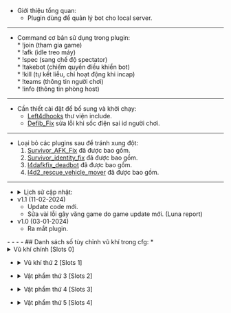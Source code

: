 * Giới thiệu tổng quan:<br/>
	* Plugin dùng để quản lý bot cho local server.
- - - -
* <summary>Command cơ bản sử dụng trong plugin:</summary>
	* !join (tham gia game)<br/>
	* !afk (idle treo máy)<br/>
	* !spec (sang chế độ spectator)<br/>
	* !takebot (chiếm quyền điều khiển bot)<br/>
	* !kill (tự kết liễu, chỉ hoạt động khi incap)<br/>
	* !teams (thông tin người chơi)<br/>
	* !info (thông tin phòng host)<br/>
- - - -
* Cần thiết cài đặt để bổ sung và khởi chạy:<br/>
	* [Left4dhooks](https://forums.alliedmods.net/showthread.php?t=321696) thư viện include.<br/>
	* [Defib_Fix](https://forums.alliedmods.net/showthread.php?p=2647018) sửa lỗi khi sốc điện sai id người chơi.<br/>
- - - -
* Loại bỏ các plugins sau để tránh xung đột:
	1. [Survivor_AFK_Fix](https://forums.alliedmods.net/showthread.php?p=2714236) đã được bao gồm.
	2. [Survivor_identity_fix](https://forums.alliedmods.net/showpost.php?p=2718792&postcount=36) đã được bao gồm.
	3. [l4dafkfix_deadbot](https://forums.alliedmods.net/showpost.php?p=2772050&postcount=54) đã được bao gồm.
	3. [l4d2_rescue_vehicle_mover](https://forums.alliedmods.net/showpost.php?p=2771588&postcount=53) đã được bao gồm.
- - - -
* <details><summary>Lịch sử cập nhật:</summary>
* v1.1 (11-02-2024)<br/>
	- Update code mới.<br/>
	- Sửa vài lỗi gây văng game do game update mới. (Luna report)<br/>	
* v1.0 (03-01-2024)<br/>
	- Ra mắt plugin.

</details>
- - - -
## Danh sách số tùy chỉnh vũ khí trong cfg:
* <details><summary>Vũ khí chính [Slots 0]</summary>
	* 1 - SMG Uzi <br/>
	* 2 - SMG Mp5 <br/>
	* 4 - SMG Selenced <br/>
	* 8 - Pumps Shotgun <br/>
	* 8 - Chrome Shotgun <br/>
	* 16 - Pumps Shotgun <br/>
	* 32 - Rifle M16 <br/>
	* 64 - Rifle Desert <br/>
	* 128 - Rifle Ak47 <br/>
	* 256 - Rifle SG552 <br/>
	* 512 - Autoshotgun <br/>
	* 1024 - Spass Shotgun <br/>
	* 2048 - Hunting Rifle <br/>
	* 4096 - Sniper Military <br/>
	* 8192 - Sniper Scout <br/>
	* 16384 - Sniper AWP <br/>
	* 32768 - Machine Gun M60 <br/>
	* 65536 - Grenade Launcher <br/>
	* 1560 - Random Only Shotgun <br/>
	* 30720 - Random Only Sniper <br/>
	* 31 - Random Tier 1 <br/>
	* 32736 - Random Tier 2 <br/>
	* 98304 - Random Tier 0 <br/>
</details>

* <details><summary>Vũ khí thứ 2 [Slots 1]</summary>
	* 1 - Pistol <br/>
	* 2 - Magnum <br/>
	* 4 - Chainsaw <br/>
	* 8 - Fireaxe <br/>
	* 16 - Frying Pan <br/>
	* 32 - Machete <br/>
	* 64 - Baseball Bat <br/>
	* 128 - Crowbar <br/>
	* 256 - Cricket Bat <br/>
	* 512 - Tonfa <br/>
	* 1024 - Katana <br/>
	* 2048 - Electric guitar <br/>
	* 4096 - Knife <br/>
	* 8192 - Golfclub <br/>
	* 16384 - Shovel <br/>
	* 32768 - Pitchfork <br/>
	* 65536 - Riot Shield <br/>
	* 131071 - Random All <br/>
</details>

* <details><summary>Vật phẩm thứ 3 [Slots 2]</summary>
	* 1 - Molotov <br/>
	* 2 - Pipe bomb <br/>
	* 4 - Vomitjar <br/>
	* 4 - Random All <br/>
</details>


* <details><summary>Vật phẩm thứ 4 [Slots 3]</summary>
	* 1 - First Aid Kit <br/>
	* 2 - Defibrillator <br/>
	* 4 - Incendiary Ammo Pack <br/>
	* 8 - Explosive Ammo Pack <br/>
	* 15 - Random All <br/>
</details>

* <details><summary>Vật phẩm thứ 5 [Slots 4]</summary>
	* 1 - Pain Pills <br/>
	* 2 - Adrenaline <br/>
	* 3 - Random All <br/>
</details>
